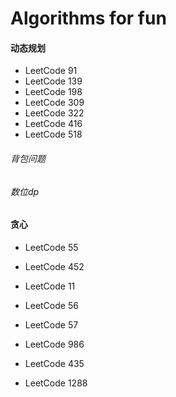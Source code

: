 # **Algorithms for fun**

#### 动态规划

- LeetCode 91
- LeetCode 139
- LeetCode 198
- LeetCode 309
- LeetCode 322
- LeetCode 416
- LeetCode 518

###### 背包问题

###### 数位dp

#### 贪心

- LeetCode 55

- LeetCode 452

- LeetCode 11

- LeetCode 56

- LeetCode 57

- LeetCode 986

- LeetCode 435

- LeetCode 1288

  